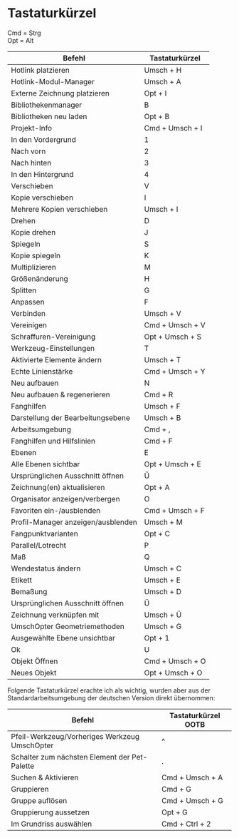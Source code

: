 # Tastaturkürzel

Cmd = Strg  
Opt = Alt  

Befehl                                           |          Tastaturkürzel
-------------------------------------------------|------------------------
Hotlink platzieren                               |               Umsch + H
Hotlink-Modul-Manager                            |               Umsch + A
Externe Zeichnung platzieren                     |                 Opt + I
Bibliothekenmanager                              |                       B
Bibliotheken neu laden                           |                 Opt + B
Projekt-Info                                     |         Cmd + Umsch + I
In den Vordergrund                               |                       1
Nach vorn                                        |                       2
Nach hinten                                      |                       3
In den Hintergrund                               |                       4
Verschieben                                      |                       V
Kopie verschieben                                |                       I
Mehrere Kopien verschieben                       |               Umsch + I
Drehen                                           |                       D
Kopie drehen                                     |                       J
Spiegeln                                         |                       S
Kopie spiegeln                                   |                       K
Multiplizieren                                   |                       M
Größenänderung                                   |                       H
Splitten                                         |                       G
Anpassen                                         |                       F
Verbinden                                        |               Umsch + V
Vereinigen                                       |         Cmd + Umsch + V
Schraffuren-Vereinigung                          |         Opt + Umsch + S
Werkzeug-Einstellungen                           |                       T
Aktivierte Elemente ändern                       |               Umsch + T
Echte Linienstärke                               |         Cmd + Umsch + Y
Neu aufbauen                                     |                       N
Neu aufbauen & regenerieren                      |                 Cmd + R
Fanghilfen                                       |               Umsch + F
Darstellung der Bearbeitungsebene                |               Umsch + B
Arbeitsumgebung                                  |                 Cmd + ,
Fanghilfen und Hilfslinien                       |                 Cmd + F
Ebenen                                           |                       E
Alle Ebenen sichtbar                             |         Opt + Umsch + E
Ursprünglichen Ausschnitt öffnen                 |                       Ü
Zeichnung(en) aktualisieren                      |                 Opt + A
Organisator anzeigen/verbergen                   |                       O
Favoriten ein-/ausblenden                        |         Cmd + Umsch + F
Profil-Manager anzeigen/ausblenden               |               Umsch + M
Fangpunktvarianten                               |                 Opt + C
Parallel/Lotrecht                                |                       P
Maß                                              |                       Q
Wendestatus ändern                               |               Umsch + C
Etikett	                                         |               Umsch + E
Bemaßung                                         |               Umsch + D
Ursprünglichen Ausschnitt öffnen                 |                       Ü
Zeichnung verknüpfen mit                         |               Umsch + Ü
UmschOpter Geometriemethoden                     |               Umsch + G
Ausgewählte Ebene unsichtbar                     |                 Opt + 1
Ok                                               |                       U
Objekt Öffnen                                    |         Cmd + Umsch + O
Neues Objekt                                     |         Opt + Umsch + O

Folgende Tastaturkürzel erachte ich als wichtig, wurden aber aus der Standardarbeitsumgebung der deutschen Version direkt übernommen:

Befehl                                           |     Tastaturkürzel OOTB
-------------------------------------------------|------------------------
Pfeil-Werkzeug/Vorheriges Werkzeug UmschOpter    |                       ^
Schalter zum nächsten Element der Pet-Palette    |                       .
Suchen & Aktivieren                              |         Cmd + Umsch + A
Gruppieren                                       |                 Cmd + G
Gruppe auflösen                                  |         Cmd + Umsch + G
Gruppierung aussetzen                            |                 Opt + G
Im Grundriss auswählen                           |          Cmd + Ctrl + 2
